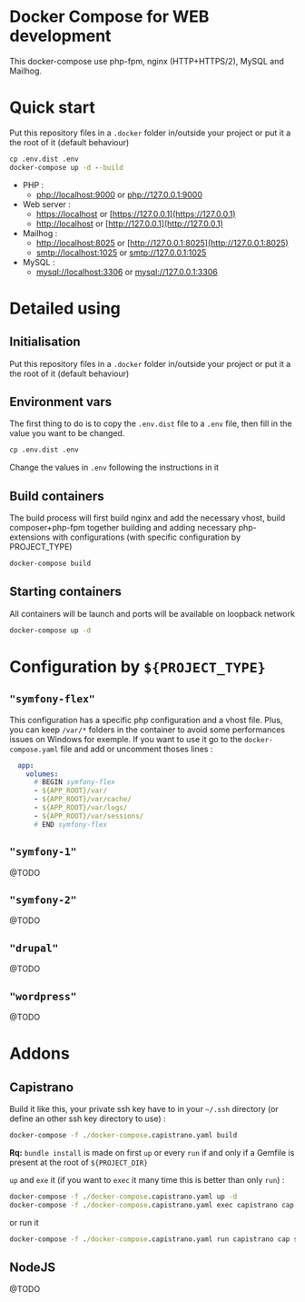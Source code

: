 Docker Compose for WEB development
==================================

This docker-compose use php-fpm, nginx (HTTP+HTTPS/2), MySQL and Mailhog.

# Quick start

Put this repository files in a `.docker` folder in/outside your project or put it a the root of it (default behaviour)
 
```cmd
cp .env.dist .env
docker-compose up -d --build
```

 * PHP :
    * [php://localhost:9000](php://localhost:9000) or [php://127.0.0.1:9000](php://127.0.0.1:9000)
 * Web server :
    * [https://localhost](https://localhost) or [https://127.0.0.1](https://127.0.0.1)
    * [http://localhost](http://localhost) or [http://127.0.0.1](http://127.0.0.1)
 * Mailhog :
   * [http://localhost:8025](http://localhost:8025) or [http://127.0.0.1:8025](http://127.0.0.1:8025)
   * [smtp://localhost:1025](smtp://localhost:1025) or [smtp://127.0.0.1:1025](smtp://127.0.0.1:1025)
 * MySQL :
   * [mysql://localhost:3306](mysql://localhost:3306) or [mysql://127.0.0.1:3306](mysql://127.0.0.1:3306)

# Detailed using

## Initialisation

Put this repository files in a `.docker` folder in/outside your project or put it a the root of it (default behaviour)

## Environment vars

The first thing to do is to copy the `.env.dist` file to a `.env` file, then fill in the value you want to be changed.

```cmd
cp .env.dist .env
```

Change the values in `.env` following the instructions in it

## Build containers

The build process will first build nginx and add the necessary vhost, build composer+php-fpm together building and
adding necessary php-extensions with configurations (with specific configuration by PROJECT_TYPE)

```cmd
docker-compose build
```

## Starting containers
All containers will be launch and ports will be available on loopback network

```cmd
docker-compose up -d
```

# Configuration by `${PROJECT_TYPE}`

## `"symfony-flex"`

This configuration has a specific php configuration and a vhost file. Plus, you can keep `/var/*` folders in the
container to avoid some performances issues on Windows for exemple. If you want to use it go to the
`docker-compose.yaml` file and add or uncomment thoses lines :
```yaml
  app:
    volumes:
      # BEGIN symfony-flex
      - ${APP_ROOT}/var/
      - ${APP_ROOT}/var/cache/
      - ${APP_ROOT}/var/logs/
      - ${APP_ROOT}/var/sessions/
      # END symfony-flex
```

## `"symfony-1"`

@TODO

## `"symfony-2"`

@TODO

## `"drupal"`

@TODO

## `"wordpress"`

@TODO

# Addons

## Capistrano

Build it like this, your private ssh key have to in your `~/.ssh` directory (or define an other ssh
key directory to use) :

```cmd
docker-compose -f ./docker-compose.capistrano.yaml build
```

**Rq:** `bundle install` is made on first `up` or every `run` if and only if a Gemfile is present at the root
of `${PROJECT_DIR}`

`up` and `exe` it (if you want to `exec` it many time this is better than only `run`) :

```cmd
docker-compose -f ./docker-compose.capistrano.yaml up -d
docker-compose -f ./docker-compose.capistrano.yaml exec capistrano cap stagging deploy
```
or run it
```cmd
docker-compose -f ./docker-compose.capistrano.yaml run capistrano cap stagging deploy
```

## NodeJS

@TODO